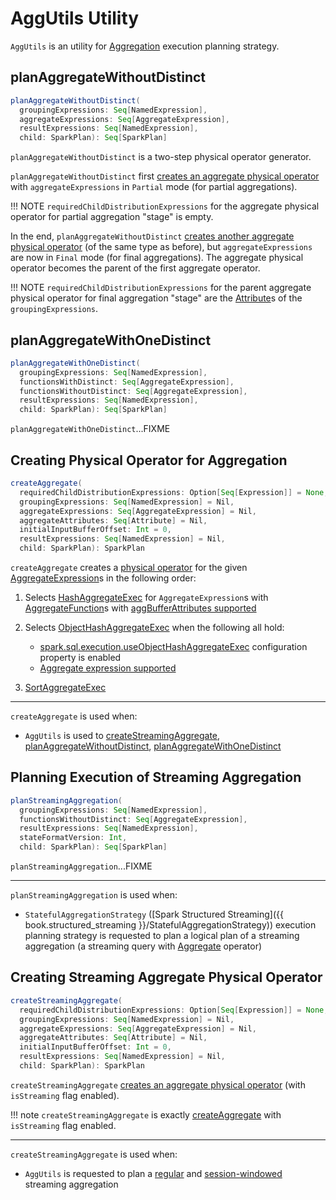 # AggUtils Utility

`AggUtils` is an utility for [Aggregation](execution-planning-strategies/Aggregation.md) execution planning strategy.

## <span id="planAggregateWithoutDistinct"> planAggregateWithoutDistinct

```scala
planAggregateWithoutDistinct(
  groupingExpressions: Seq[NamedExpression],
  aggregateExpressions: Seq[AggregateExpression],
  resultExpressions: Seq[NamedExpression],
  child: SparkPlan): Seq[SparkPlan]
```

`planAggregateWithoutDistinct` is a two-step physical operator generator.

`planAggregateWithoutDistinct` first [creates an aggregate physical operator](#createAggregate) with `aggregateExpressions` in `Partial` mode (for partial aggregations).

!!! NOTE
    `requiredChildDistributionExpressions` for the aggregate physical operator for partial aggregation "stage" is empty.

In the end, `planAggregateWithoutDistinct` [creates another aggregate physical operator](#createAggregate) (of the same type as before), but `aggregateExpressions` are now in `Final` mode (for final aggregations). The aggregate physical operator becomes the parent of the first aggregate operator.

!!! NOTE
    `requiredChildDistributionExpressions` for the parent aggregate physical operator for final aggregation "stage" are the [Attribute](expressions/Attribute.md)s of the `groupingExpressions`.

## <span id="planAggregateWithOneDistinct"> planAggregateWithOneDistinct

```scala
planAggregateWithOneDistinct(
  groupingExpressions: Seq[NamedExpression],
  functionsWithDistinct: Seq[AggregateExpression],
  functionsWithoutDistinct: Seq[AggregateExpression],
  resultExpressions: Seq[NamedExpression],
  child: SparkPlan): Seq[SparkPlan]
```

`planAggregateWithOneDistinct`...FIXME

## <span id="createAggregate"> Creating Physical Operator for Aggregation

```scala
createAggregate(
  requiredChildDistributionExpressions: Option[Seq[Expression]] = None,
  groupingExpressions: Seq[NamedExpression] = Nil,
  aggregateExpressions: Seq[AggregateExpression] = Nil,
  aggregateAttributes: Seq[Attribute] = Nil,
  initialInputBufferOffset: Int = 0,
  resultExpressions: Seq[NamedExpression] = Nil,
  child: SparkPlan): SparkPlan
```

`createAggregate` creates a [physical operator](physical-operators/SparkPlan.md) for the given [AggregateExpression](expressions/AggregateExpression.md)s in the following order:

1. Selects [HashAggregateExec](physical-operators/HashAggregateExec.md) for `AggregateExpression`s with [AggregateFunction](expressions/AggregateFunction.md)s with [aggBufferAttributes supported](physical-operators/HashAggregateExec.md#supportsAggregate)

1. Selects [ObjectHashAggregateExec](physical-operators/ObjectHashAggregateExec.md) when the following all hold:
    * [spark.sql.execution.useObjectHashAggregateExec](configuration-properties.md#spark.sql.execution.useObjectHashAggregateExec) configuration property is enabled
    * [Aggregate expression supported](physical-operators/ObjectHashAggregateExec.md#supportsAggregate)

1. [SortAggregateExec](physical-operators/SortAggregateExec.md)

---

`createAggregate` is used when:

* `AggUtils` is used to [createStreamingAggregate](#createStreamingAggregate), [planAggregateWithoutDistinct](#planAggregateWithoutDistinct), [planAggregateWithOneDistinct](#planAggregateWithOneDistinct)

## <span id="planStreamingAggregation"> Planning Execution of Streaming Aggregation

```scala
planStreamingAggregation(
  groupingExpressions: Seq[NamedExpression],
  functionsWithoutDistinct: Seq[AggregateExpression],
  resultExpressions: Seq[NamedExpression],
  stateFormatVersion: Int,
  child: SparkPlan): Seq[SparkPlan]
```

`planStreamingAggregation`...FIXME

---

`planStreamingAggregation` is used when:

* `StatefulAggregationStrategy` ([Spark Structured Streaming]({{ book.structured_streaming }}/StatefulAggregationStrategy)) execution planning strategy is requested to plan a logical plan of a streaming aggregation (a streaming query with [Aggregate](logical-operators/Aggregate.md) operator)

## <span id="createStreamingAggregate"> Creating Streaming Aggregate Physical Operator

```scala
createStreamingAggregate(
  requiredChildDistributionExpressions: Option[Seq[Expression]] = None,
  groupingExpressions: Seq[NamedExpression] = Nil,
  aggregateExpressions: Seq[AggregateExpression] = Nil,
  aggregateAttributes: Seq[Attribute] = Nil,
  initialInputBufferOffset: Int = 0,
  resultExpressions: Seq[NamedExpression] = Nil,
  child: SparkPlan): SparkPlan
```

`createStreamingAggregate` [creates an aggregate physical operator](#createAggregate) (with `isStreaming` flag enabled).

!!! note
    `createStreamingAggregate` is exactly [createAggregate](#createAggregate) with `isStreaming` flag enabled.

---

`createStreamingAggregate` is used when:

* `AggUtils` is requested to plan a [regular](#planStreamingAggregation) and [session-windowed](#planStreamingAggregationForSession) streaming aggregation
